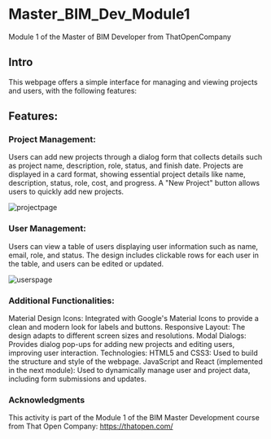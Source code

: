# Master_BIM_Dev_Module1
Module 1 of the Master of BIM Developer from ThatOpenCompany

## Intro
This webpage offers a simple interface for managing and viewing projects and users, with the following features:

## Features:
### Project Management:
Users can add new projects through a dialog form that collects details such as project name, description, role, status, and finish date.
Projects are displayed in a card format, showing essential project details like name, description, status, role, cost, and progress.
A "New Project" button allows users to quickly add new projects.

![projectpage](https://github.com/user-attachments/assets/f006fd03-5bea-4d30-aec2-03148f47ce7f)

### User Management:
Users can view a table of users displaying user information such as name, email, role, and status.
The design includes clickable rows for each user in the table, and users can be edited or updated.

![userspage](https://github.com/user-attachments/assets/358186c9-1837-45f9-be68-03888474dfe6)

### Additional Functionalities:
Material Design Icons: Integrated with Google's Material Icons to provide a clean and modern look for labels and buttons.
Responsive Layout: The design adapts to different screen sizes and resolutions.
Modal Dialogs: Provides dialog pop-ups for adding new projects and editing users, improving user interaction.
Technologies:
HTML5 and CSS3: Used to build the structure and style of the webpage.
JavaScript and React (implemented in the next module): Used to dynamically manage user and project data, including form submissions and updates.

### Acknowledgments
This activity is part of the Module 1 of the BIM Master Development course from That Open Company: https://thatopen.com/



